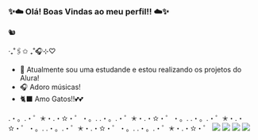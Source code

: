 ### ✨☁️ Olá! Boas Vindas ao meu perfil!! ☁️✨
🐿️

‧₊˚🖇️✩ ₊˚🎧⊹♡

- 📒 Atualmente sou uma estudande e estou realizando os projetos do Alura!
- 🎧 Adoro músicas!
- 🐈‍⬛ Amo Gatos!!💕💕

.・。.・゜✭・.・✫・゜・。. .・。.・゜✭・.・✫・゜・。. .・。.・゜✭・.・✫・゜・。. .・。.・゜✭・.・✫・゜・。. .・。.・゜✭・.・✫・゜
![](https://www.boredpanda.com/blog/wp-content/uploads/2024/01/cute-cats-aww-pictures-cover_800.jpg)
![](https://media.tenor.com/j5VX5kX4lFkAAAAM/cat-opens-moith-wide.gif)
![](https://media1.tenor.com/m/_8lroT6a7dYAAAAC/crazy-cat.gif)
![](https://media1.tenor.com/m/qh5_M4WISuAAAAAC/ferret-pets.gif)
